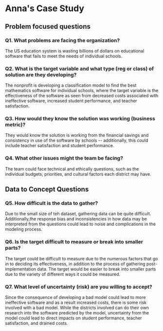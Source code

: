 # Anna's Case Study

## Problem focused questions

### Q1. What problems are facing the organization?
The US education system is wasting billions of dollars on educational software that fails to meet the needs of individual schools.

### Q2. What is the target variable and what type (reg or class) of solution are they developing?
The nonprofit is developing a classification model to find the best mathematics software for individual schools, where the target variable is the effectiveness of the software as seen from decreased costs associated with ineffective software, increased student performance, and teacher satisfaction.

### Q3. How would they know the solution was working (business metric)?
They would know the solution is working from the financial savings and consistency in use of the software by schools -- additionally, this could include teacher satisfaction and student performance.

### Q4. What other issues might the team be facing?
The team could face technical and ethically questions, such as the individual budgets, priorities, and cultural factors each district may have.

## Data to Concept Questions

### Q5. How difficult is the data to gather?
Due to the small size of teh dataset, gathering data can be quite difficult. Additionally,the response bias and inconsistencies in how data may be interpreted from the questions could lead to noise and complications in the modeling process.

### Q6. Is the target difficult to measure or break into smaller parts?
The target could be difficult to measure due to the numerous factors that go in to deciding its effectiveness, in addition to the process of gathering post-implementation data. The target would be easier to break into smaller parts due to the variety of different ways it could be measured.

### Q7. What level of uncertainty (risk) are you willing to accept?
Since the consequence of developing a bad model could lead to more ineffective software and as a result increased costs, there is some risk involved with a bad model. While the districts involved can do their own research into the software predicted by the model, uncertainty from the model could lead to direct impacts on student performance, teacher satisfaction, and drained costs.